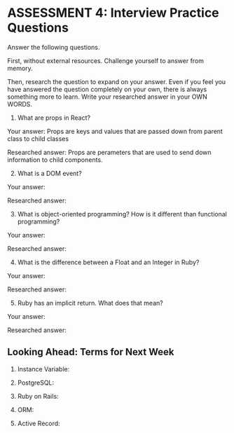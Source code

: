 # ASSESSMENT 4: Interview Practice Questions
Answer the following questions.

First, without external resources. Challenge yourself to answer from memory.

Then, research the question to expand on your answer. Even if you feel you have answered the question completely on your own, there is always something more to learn. Write your researched answer in your OWN WORDS.  

1. What are props in React?

  Your answer: Props are keys and values that are passed down from parent class to child classes

  Researched answer: Props are perameters that are used to send down information to child components.



2. What is a DOM event?

  Your answer:

  Researched answer:



3. What is object-oriented programming? How is it different than functional programming?

  Your answer:

  Researched answer:



4. What is the difference between a Float and an Integer in Ruby?

  Your answer:

  Researched answer:



5. Ruby has an implicit return. What does that mean?

  Your answer:

  Researched answer:



## Looking Ahead: Terms for Next Week

1. Instance Variable:

2. PostgreSQL:

3. Ruby on Rails:

4. ORM:

5. Active Record:
